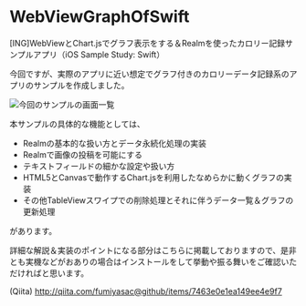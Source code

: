 # WebViewGraphOfSwift
[ING]WebViewとChart.jsでグラフ表示をする＆Realmを使ったカロリー記録サンプルアプリ（iOS Sample Study: Swift）

今回ですが、実際のアプリに近い想定でグラフ付きのカロリーデータ記録系のアプリのサンプルを作成しました。


![今回のサンプルの画面一覧](https://qiita-image-store.s3.amazonaws.com/0/17400/5d7b8dc8-e45a-0ab3-1f5f-43dfb87f448c.png)


本サンプルの具体的な機能としては、

+ Realmの基本的な扱い方とデータ永続化処理の実装
+ Realmで画像の投稿を可能にする
+ テキストフィールドの細かな設定や扱い方
+ HTML5とCanvasで動作するChart.jsを利用したなめらかに動くグラフの実装
+ その他TableViewスワイプでの削除処理とそれに伴うデータ一覧＆グラフの更新処理

があります。

詳細な解説＆実装のポイントになる部分はこちらに掲載しておりますので、是非とも実機などがおありの場合はインストールをして挙動や振る舞いをご確認いただければと思います。

(Qiita) http://qiita.com/fumiyasac@github/items/7463e0e1ea149ee4e9f7
